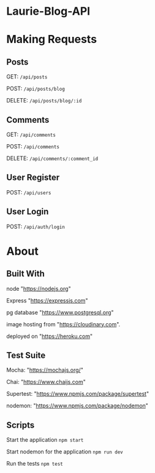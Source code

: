 Laurie-Blog-API
===============

Making Requests
===============
## Posts
GET: `/api/posts`

POST: `/api/posts/blog`

DELETE: `/api/posts/blog/:id`

## Comments
GET: `/api/comments`

POST: `/api/comments`

DELETE: `/api/comments/:comment_id`

## User Register
POST: `/api/users`

## User Login
POST: `/api/auth/login`

About
=====

## Built With
node "https://nodejs.org"

Express "https://expressjs.com"

pg database "https://www.postgresql.org"

image hosting from "https://cloudinary.com".

deployed on "https://heroku.com"

## Test Suite
Mocha: "https://mochajs.org/"

Chai: "https://www.chaijs.com"

Supertest: "https://www.npmjs.com/package/supertest"

nodemon: "https://www.npmjs.com/package/nodemon"

## Scripts

Start the application `npm start`

Start nodemon for the application `npm run dev`

Run the tests `npm test`